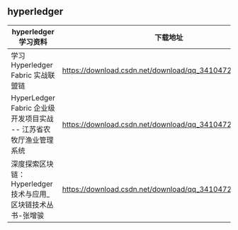 ## hyperledger
hyperledger学习资料|下载地址
----|----
学习Hyperledger Fabric 实战联盟链|https://download.csdn.net/download/qq_34104725/10913315
HyperLedger Fabric 企业级开发项目实战 -- 江苏省农牧厅渔业管理系统 | https://download.csdn.net/download/qq_34104725/10918172
深度探索区块链：Hyperledger技术与应用_区块链技术丛书-张增骏 | https://download.csdn.net/download/qq_34104725/10918172
